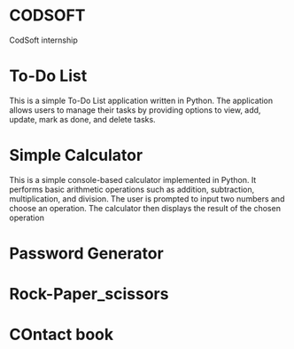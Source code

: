 # CODSOFT
CodSoft internship

# To-Do List
This is a simple To-Do List application written in Python. The application allows users to manage their tasks by providing options to view, add, update, mark as done, and delete tasks.

# Simple Calculator
This is a simple console-based calculator implemented in Python. It performs basic arithmetic operations such as addition, subtraction, multiplication, and division. The user is prompted to input two numbers and choose an operation. The calculator then displays the result of the chosen operation

# Password Generator


# Rock-Paper_scissors


# COntact book
